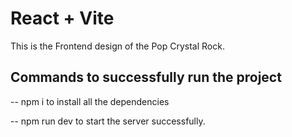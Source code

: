# React + Vite

This is the Frontend design of the Pop Crystal Rock.

## Commands to successfully run the project 

-- npm i 
to install all the dependencies 

-- npm run dev
to start the server successfully.
